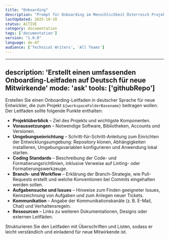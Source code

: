 ```yaml
---
title: "Onboarding"
description: "Prompt für Onboarding im Menschlichkeit Österreich Projekt"
lastUpdated: 2025-10-10
status: ACTIVE
category: documentation
tags: ['documentation']
version: "1.0.0"
language: de-AT
audience: ['Technical Writers', 'All Teams']
---
```


---
description: 'Erstellt einen umfassenden Onboarding-Leitfaden auf Deutsch für neue Mitwirkende'
mode: 'ask'
tools: ['githubRepo']
---

Erstellen Sie einen Onboarding-Leitfaden in deutscher Sprache für neue Entwickler, die zum Projekt `${workspaceFolderBasename}` beitragen wollen. Der Leitfaden sollte folgende Punkte enthalten:

* **Projektüberblick** – Ziel des Projekts und wichtigste Komponenten.
* **Voraussetzungen** – Notwendige Software, Bibliotheken, Accounts und Versionen.
* **Umgebungseinrichtung** – Schritt-für-Schritt-Anleitung zum Einrichten der Entwicklungsumgebung: Repository klonen, Abhängigkeiten installieren, Umgebungsvariablen konfigurieren und Anwendung lokal starten.
* **Coding Standards** – Beschreibung der Code- und Formatierungsrichtlinien, inklusive Verweise auf Linting- oder Formatierungswerkzeuge.
* **Branch- und Workflow** – Erklärung der Branch-Strategie, wie Pull-Requests erstellt und welche Konventionen bei Commits eingehalten werden sollen.
* **Aufgabensuche und Issues** – Hinweise zum Finden geeigneter Issues, Kennzeichnung von Aufgaben und zum Anlegen neuer Tickets.
* **Kommunikation** – Angabe der Kommunikationskanäle (z. B. E-Mail, Chat) und Verhaltensregeln.
* **Ressourcen** – Links zu weiteren Dokumentationen, Designs oder externen Leitfäden.

Strukturieren Sie den Leitfaden mit Überschriften und Listen, sodass er leicht verständlich und einladend für neue Mitwirkende ist.
